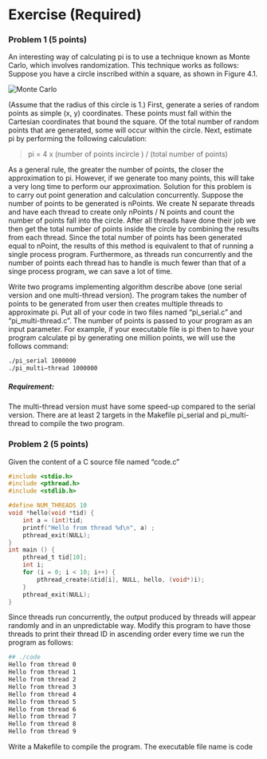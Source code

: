 # Exercise (Required)

### Problem 1 (5 points)
An interesting way of calculating pi is to use a technique known as Monte Carlo, which involves randomization. This technique works as follows: Suppose you have a circle inscribed within a square, as shown in Figure 4.1.

![Monte Carlo](https://d2vlcm61l7u1fs.cloudfront.net/media%2F7b4%2F7b4f3456-ad11-4241-8760-9fdbd48f6221%2FphpwBby1E.png?raw=true "Figure 4.1")


(Assume that the radius of this circle is 1.) First, generate a series of random points as simple (x, y) coordinates. These points must fall within the Cartesian coordinates that bound the square. Of the total number of random points that are generated, some will occur within the circle. Next, estimate pi by performing the following calculation:

>pi = 4 x (number of points incircle ) / (total number of points)


As a general rule, the greater the number of points, the closer the approximation to pi. However, if we generate too many points, this will take a very long time to perform our approximation. Solution for this problem is to carry out point generation and calculation concurrently. Suppose the number of points to be generated is nPoints. We create N separate threads and have each thread to create only nPoints / N points and count the number of points fall into the circle. After all threads have done their job we then get the total number of points inside the circle by combining the results from each thread. Since the total number of points has been generated equal to nPoint, the results of this method is equivalent to that of running a single process program. Furthermore, as threads run concurrently and the number of points each thread has to handle is much fewer than that of a singe process program, we can save a lot of time.

Write two programs implementing algorithm describe above (one serial version and one multi-thread version). The program takes the number of points to be generated from user then creates multiple threads to approximate pi. Put all of your code in two files named “pi_serial.c” and “pi_multi-thread.c”. The number of points is passed to your program as an input parameter. For example, if your executable file is pi then to have your program calculate pi by generating one million points, we will use the follows command:

```sh
./pi_serial 1000000
./pi_multi−thread 1000000
```

##### Requirement: 
The multi-thread version must have some speed-up compared to the serial version. There are at least 2 targets in the Makefile pi_serial and pi_multi-thread to compile the two program.

### Problem 2 (5 points)
Given the content of a C source file named “code.c”

```c
#include <stdio.h> 
#include <pthread.h> 
#include <stdlib.h>

#define NUM_THREADS 10
void *hello(void *tid) {
    int a = (int)tid;
    printf("Hello from thread %d\n", a) ; 
    pthread_exit(NULL);
} 
int main () {
    pthread_t tid[10];
    int i;
    for (i = 0; i < 10; i++) {
        pthread_create(&tid[i], NULL, hello, (void*)i); 
    }       
    pthread_exit(NULL);
}
```
Since threads run concurrently, the output produced by threads will appear randomly and in an unpredictable way. Modify this program to have those threads to print their thread ID in ascending order every time we run the program as follows:

```sh
## ./code
Hello from thread 0
Hello from thread 1
Hello from thread 2
Hello from thread 3
Hello from thread 4
Hello from thread 5
Hello from thread 6
Hello from thread 7
Hello from thread 8
Hello from thread 9
```
Write a Makefile to compile the program. The executable file name is code

